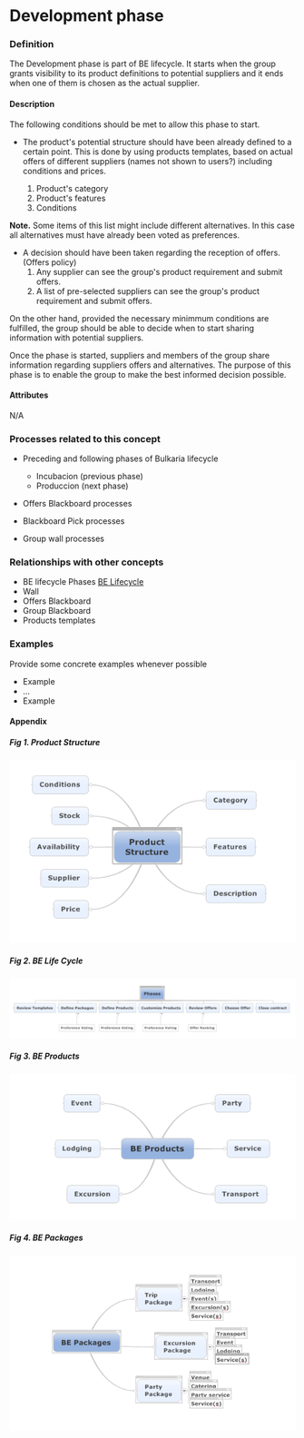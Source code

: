 Development phase
======

### Definition

The Development phase is part of BE lifecycle. It starts when the group grants visibility to its product definitions to potential suppliers and it ends when one of them is chosen as the actual supplier.

#### Description
The following conditions should be met to allow this phase to start.

* The product's potential structure should have been already defined to a certain point. This is done by using products templates, based on actual offers of different suppliers (names not shown to users?) including conditions and prices.

    1. Product's category
    2. Product's features
    3. Conditions

**Note.** Some items of this list might include different alternatives. In this case all alternatives must have already been voted as preferences. 
    
* A decision should have been taken regarding the reception of offers. (Offers policy)
    1. Any supplier can see the group's product requirement and submit offers.
    2. A list of pre-selected suppliers can see the group's product requirement and submit offers. 

On the other hand, provided the necessary minimmum conditions are fulfilled, the group should be able to decide when to start sharing information with potential suppliers. 

Once the phase is started, suppliers and members of the group share information regarding suppliers offers and alternatives. The purpose of this phase is to enable the group to make the best informed decision possible.

#### Attributes
N/A

### Processes related to this concept

* Preceding and following phases of Bulkaria lifecycle

    * Incubacion (previous phase)
    * Produccion (next phase)

* Offers Blackboard processes
* Blackboard Pick processes
* Group wall processes

### Relationships with other concepts

* BE lifecycle Phases [BE Lifecycle](../BE_lifecycle.md) 
* Wall
* Offers Blackboard
* Group Blackboard
* Products templates

### Examples 

Provide some concrete examples whenever possible
* Example 
* ...
* Example

#### Appendix

##### Fig 1. Product Structure

![Product Structure](../figures/product_structure.PNG)

##### Fig 2. BE Life Cycle

![BE Life Cycle](../figures/BE_lifecycle.PNG)

##### Fig 3. BE Products

![BE Products](../figures/products.PNG)

##### Fig 4. BE Packages

![BE Packages](../figures/packages.PNG)

